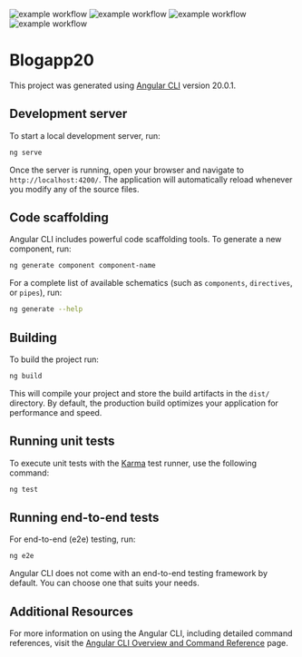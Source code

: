 ![example workflow](https://github.com/hftm-in2023/blogapp-20/actions/workflows/azure-static-web-apps-calm-plant-0066bdd03.yml/badge.svg)
![example workflow](https://github.com/hftm-in2023/blogapp-20/actions/workflows/ng-update.yml/badge.svg)
![example workflow](https://github.com/hftm-in2023/blogapp-20/actions/workflows/codeql.yml/badge.svg)
![example workflow](https://github.com/hftm-in2023/blogapp-20/actions/workflows/dependabot/dependabot-updates/badge.svg)

# Blogapp20

This project was generated using [Angular CLI](https://github.com/angular/angular-cli) version 20.0.1.

## Development server

To start a local development server, run:

```bash
ng serve
```

Once the server is running, open your browser and navigate to `http://localhost:4200/`. The application will automatically reload whenever you modify any of the source files.

## Code scaffolding

Angular CLI includes powerful code scaffolding tools. To generate a new component, run:

```bash
ng generate component component-name
```

For a complete list of available schematics (such as `components`, `directives`, or `pipes`), run:

```bash
ng generate --help
```

## Building

To build the project run:

```bash
ng build
```

This will compile your project and store the build artifacts in the `dist/` directory. By default, the production build optimizes your application for performance and speed.

## Running unit tests

To execute unit tests with the [Karma](https://karma-runner.github.io) test runner, use the following command:

```bash
ng test
```

## Running end-to-end tests

For end-to-end (e2e) testing, run:

```bash
ng e2e
```

Angular CLI does not come with an end-to-end testing framework by default. You can choose one that suits your needs.

## Additional Resources

For more information on using the Angular CLI, including detailed command references, visit the [Angular CLI Overview and Command Reference](https://angular.dev/tools/cli) page.

